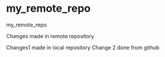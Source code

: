# my_remote_repo
my_remote_repo

Changes made in remote repository

Changes1 made in local repository
Change 2 done from github
